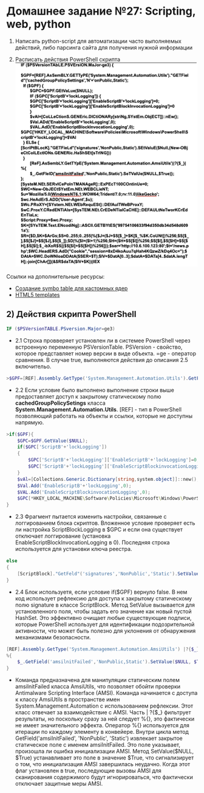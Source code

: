 # Домашнее задание №27: Scripting, web, python

1) Написать python-script для автоматизации часто выполняемых действий, либо парсинга сайта для получения нужной информации  

2) Расписать действия PowerShell скрипта  
![ScriptTask](https://github.com/StsiapanSikorsky/Cybersecurity_TMScourse/blob/main/Task_27/img/ScriptTask.png)  

Ссылки на дополнительные ресурсы:  
- [Создание symbo table для кастомных ядер](https://blog.tofile.dev/2022/08/22/cloud-forensics.html)  
- [HTML5 templates](https://html5up.net/)  

## 2) Действия скрипта PowerShell  
``` powershell
IF ($PSVersionTABLE.PSversion.Major=ge3)  
```

- 2.1 Строка провверяет установлен ли в системее PowerShell через встроенную переменную PSVersionTable. PSVersion - свойство, которое представляет номер версии в виде объекта. =ge - оператор сравнения. В случае true, выполняются действия до описания 2.5 включительо.  

``` powershell
>$GPF=[REF].Assembly.GetType('System.Management.Automation.Utils').GetField('cachedGroupPolicySetings','N'+'onPublic,Static');  
```

- 2.2 Если условие было выполнено выполнение строки выше предоставляет доступ к закрытому статическому полю **cachedGroupPolicySetings** класса **System.Management.Automation.Utils**. [REF] - тип в PowerShell позволяющий работать на объекты и ссылки, которые не доступны напрямую.  

``` powershell
>if($GPF){
    $GPC=$GPF.GetValue($NULL);
    if($GPC['ScriptB'+'lockLogging'])
    {
        $GPC['ScriptB'+'lockLogging']['EnableScriptB'+'lockLogging']=0;
        $GPC['ScriptB'+'lockLogging']['EnableScriptBlockinvocationLogging']=0;
    }
    $vAl=[Collections.Generic.Dictionary[string,system.object]]::new();
    $Val.Add('EnableScriptB'+'lockLogging',0);
    $VAL.Add('EnableScriptBlockinvocationLogging',0);
    $GPC[*HKEY_LOCAL_MACHINE\Software\Policies\Microsoft\Windows\PowerShell\'ScriptB'+'lockLogging']=$VAI
}
```

- 2.3 Фрагмент пытается изменить настройки, связанные с логгированием блока скриптов. Вложенное условие проверяет есть ли настройка ScriptBlockLogging в $GPC и если она существует отключает логгирование (установка EnableScriptBlockInvocationLogging в 0). Последняя строка используется для установки ключа реестра. 

``` powershell
else
{
    [ScriptBlock]."GetFeld"('signatures','NonPublic','Static').SetValue($Null,(New-ObjectCollections.Generic.HashSet[string]))
}
``` 

- 2.4 Блок используетя, если условие if($GPF) вернуло false. В нем код использует рефлексию для доступа к закрытому статическому полю signature в классе ScriptBlock. Метод SetValue вызывается для установленного поля, чтобы задать его значение как новый пустой HashSet<string>. Это эффективно очищает любые существующие подписи, которые PowerShell использует для идентификации подозрительной активности, что может быть полезно для уклонения от обнаружения механизмами безопасности.  

``` powershell
[REF].Assembly.GetType('System.Management.Automation.AmsiUtils') |?{$_}| 
%{
    $_.GetField('amsilnitFailed','NonPublic,Static').SetValue($NULL, $True)
}
``` 

- Команда предназначена для манипуляции статическим полем amsiInitFailed класса AmsiUtils, что позволяет обойти проверки Antimalware Scripting Interface (AMSI). Команда начинается с доступа к классу AmsiUtils в пространстве имен System.Management.Automation с использованием рефлексии. Этот класс отвечает за взаимодействие с AMSI. Часть | ?{$_} фильтрует результаты, но поскольку сразу за ней следует %{}, это фактически не имеет значительного эффекта. Оператор %{} используется для итерации по каждому элементу в конвейере. Внутри цикла метод GetField('amsiInitFailed', 'NonPublic', 'Static') извлекает закрытое статическое поле с именем amsiInitFailed. Это поле указывает, произошла ли ошибка инициализации AMSI. Метод SetValue($NULL, $True) устанавливает это поле в значение $True, что сигнализирует о том, что инициализация AMSI завершилась неудачно. Когда этот флаг установлен в true, последующие вызовы AMSI для сканирования содержимого будут игнорироваться, что фактически отключает защитные меры AMSI.


